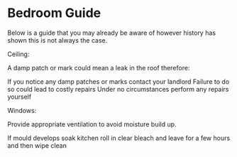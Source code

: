 # Bedroom Guide


Below is a guide that you may already be aware of however history has shown this is not always the case.


Ceiling:

A damp patch or mark could mean a leak in the roof therefore:

If you notice any damp patches or marks contact your landlord
Failure to do so could lead to costly repairs
Under no circumstances perform any repairs yourself

Windows:

Provide appropriate ventilation to avoid moisture build up. 

If mould develops soak kitchen roll in clear bleach and leave for a few hours and then wipe clean
